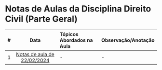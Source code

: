 # Notas de Aulas da Disciplina Direito Civil (Parte Geral)

|#|Data|Tópicos Abordados na Aula|Observação/Anotação|
|:---:|:---:|:---|:---|
|1|[Notas de aula de 22/02/2024](./notas-de-aula-2024-02-22.md)|-|-|
